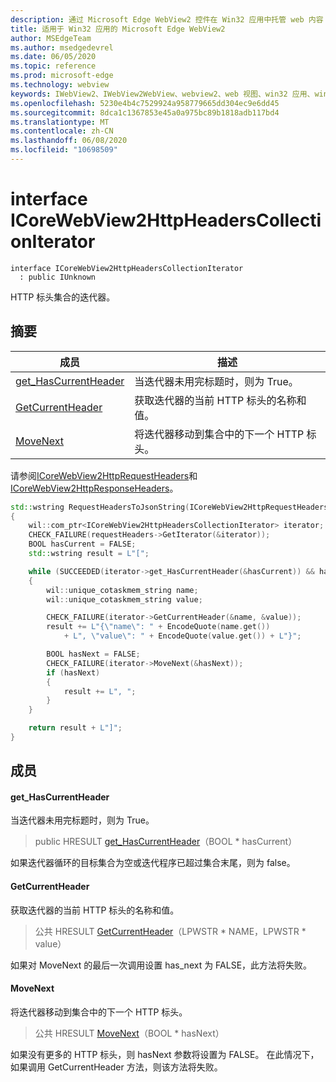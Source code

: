 ```yaml
---
description: 通过 Microsoft Edge WebView2 控件在 Win32 应用中托管 web 内容
title: 适用于 Win32 应用的 Microsoft Edge WebView2
author: MSEdgeTeam
ms.author: msedgedevrel
ms.date: 06/05/2020
ms.topic: reference
ms.prod: microsoft-edge
ms.technology: webview
keywords: IWebView2、IWebView2WebView、webview2、web 视图、win32 应用、win32、edge、ICoreWebView2、ICoreWebView2Controller、浏览器控件、边缘 html
ms.openlocfilehash: 5230e4b4c7529924a958779665dd304ec9e6dd45
ms.sourcegitcommit: 8dca1c1367853e45a0a975bc89b1818adb117bd4
ms.translationtype: MT
ms.contentlocale: zh-CN
ms.lasthandoff: 06/08/2020
ms.locfileid: "10698509"
---
```

# interface ICoreWebView2HttpHeadersCollectionIterator 

```
interface ICoreWebView2HttpHeadersCollectionIterator
  : public IUnknown
```

HTTP 标头集合的迭代器。

## 摘要

 成员                        | 描述
--------------------------------|---------------------------------------------
[get_HasCurrentHeader](#get_hascurrentheader) | 当迭代器未用完标题时，则为 True。
[GetCurrentHeader](#getcurrentheader) | 获取迭代器的当前 HTTP 标头的名称和值。
[MoveNext](#movenext) | 将迭代器移动到集合中的下一个 HTTP 标头。

请参阅[ICoreWebView2HttpRequestHeaders](icorewebview2httprequestheaders.md)和[ICoreWebView2HttpResponseHeaders](icorewebview2httpresponseheaders.md)。 
```cpp
std::wstring RequestHeadersToJsonString(ICoreWebView2HttpRequestHeaders* requestHeaders)
{
    wil::com_ptr<ICoreWebView2HttpHeadersCollectionIterator> iterator;
    CHECK_FAILURE(requestHeaders->GetIterator(&iterator));
    BOOL hasCurrent = FALSE;
    std::wstring result = L"[";

    while (SUCCEEDED(iterator->get_HasCurrentHeader(&hasCurrent)) && hasCurrent)
    {
        wil::unique_cotaskmem_string name;
        wil::unique_cotaskmem_string value;

        CHECK_FAILURE(iterator->GetCurrentHeader(&name, &value));
        result += L"{\"name\": " + EncodeQuote(name.get())
            + L", \"value\": " + EncodeQuote(value.get()) + L"}";

        BOOL hasNext = FALSE;
        CHECK_FAILURE(iterator->MoveNext(&hasNext));
        if (hasNext)
        {
            result += L", ";
        }
    }

    return result + L"]";
}
```

## 成员

#### get_HasCurrentHeader 

当迭代器未用完标题时，则为 True。

> public HRESULT [get_HasCurrentHeader](#get_hascurrentheader)（BOOL * hasCurrent）

如果迭代器循环的目标集合为空或迭代程序已超过集合末尾，则为 false。

#### GetCurrentHeader 

获取迭代器的当前 HTTP 标头的名称和值。

> 公共 HRESULT [GetCurrentHeader](#getcurrentheader)（LPWSTR * NAME，LPWSTR * value）

如果对 MoveNext 的最后一次调用设置 has_next 为 FALSE，此方法将失败。

#### MoveNext 

将迭代器移动到集合中的下一个 HTTP 标头。

> 公共 HRESULT [MoveNext](#movenext)（BOOL * hasNext）

如果没有更多的 HTTP 标头，则 hasNext 参数将设置为 FALSE。 在此情况下，如果调用 GetCurrentHeader 方法，则该方法将失败。

